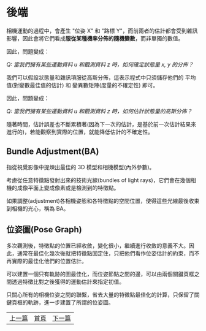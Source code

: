 # 後端

相機運動的過程中，會產生 "位姿 X" 和 "路標 Y"，而前兩者的估計都會受到雜訊影響，因此會將它們看成**服從某種機率分佈的隨機變數**，而非單獨的數值。

因此，問題變成：

*Q: 當我們擁有某些運動資料 u 和觀測資料 z 時，如何確定狀態量 x, y 的分佈？*

我們可以假設狀態量和雜訊項服從高斯分佈，這表示程式中只須儲存他們的 平均值(對變數最佳值的估計) 和 變異數矩陣(度量的不確定性) 即可。

因此，問題變成：

*Q: 當我們擁有某些運動資料 u 和觀測資料 z 時，如何估計狀態量的高斯分佈？*

隨著時間，估計誤差也不斷累積著(因為下一次的估計，是基於前一次估計結果來進行的)，若能觀察到實際的位置，就能降低估計的不確定性。

## Bundle Adjustment(BA)

指從視覺影像中提煉出最佳的 3D 模型和相機模型(內外參數)。

考慮從任意特徵點發射出來的技術光線(bundles of light rays)，它們會在幾個相機的成像平面上變成像素或是檢測到的特徵點。

如果調整(adjustment)各相機姿態和各特徵點的空間位置，使得這些光線最後收束到相機的光心，稱為 BA。

## 位姿圖(Pose Graph)

多次觀測後，特徵點的位置已經收斂，變化很小，繼續進行收斂的意義不大。因此，通常在最佳化幾次後就把特徵點固定住，只把他們看作位姿估計的約束，而不再實際的最佳化他們的位置估計。

可以建置一個只有軌跡的圖最佳化，而位姿節點之間的邊，可以由兩個關鍵頁框之間透過特徵比對之後獲得的運動估計來指定初值。

只關心所有的相機位姿之間的聯繫，省去大量的特徵點最佳化的計算，只保留了關鍵頁框的軌跡，進一步建置了所謂的位姿圖。

<table>
  <tr>
    <td><a href="https://j32u4ukh.github.io/SLAM13/class2.html">上一篇</a></td>
    <td><a href="https://j32u4ukh.github.io/SLAM13/">首頁</a></td>
    <td><a href="https://j32u4ukh.github.io/SLAM13/class4.html">下一篇</a></td>
  </tr>
</table>